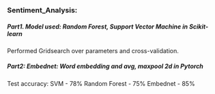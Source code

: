 ### Sentiment_Analysis:
##### Part1. Model used: Random Forest, Support Vector Machine in Scikit-learn

Performed Gridsearch over parameters and cross-validation.

##### Part2: Embednet: Word embedding and avg, maxpool 2d in Pytorch

Test accuracy:
SVM - 78%
Random Forest - 75%
Embednet - 85%

